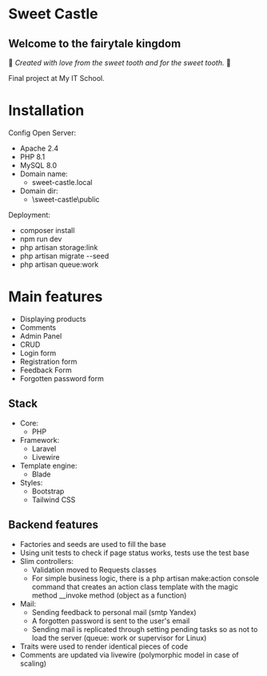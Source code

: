 # Sweet Castle
## Welcome to the fairytale kingdom

:candy: *Created with love from the sweet tooth and for the sweet tooth.* :candy:

Final project at My IT School.

# Installation

Config Open Server:
- Apache 2.4
- PHP 8.1
- MySQL 8.0
- Domain name:
  - sweet-castle.local
- Domain dir:
  - \sweet-castle\public

Deployment:
- composer install
- npm run dev
- php artisan storage:link
- php artisan migrate --seed
- php artisan queue:work

# Main features
- Displaying products
- Comments
- Admin Panel
- CRUD
- Login form
- Registration form
- Feedback Form
- Forgotten password form


## Stack
- Core:
  - PHP
- Framework:
  - Laravel
  - Livewire
- Template engine:
  - Blade
- Styles:
  - Bootstrap
  - Tailwind CSS

## Backend features
- Factories and seeds are used to fill the base
- Using unit tests to check if page status works, tests use the test base
- Slim controllers:
  - Validation moved to Requests classes
  - For simple business logic, there is a php artisan make:action console command that creates an action class template with the magic method __invoke method (object as a function)
- Mail:
  - Sending feedback to personal mail (smtp Yandex)
  - A forgotten password is sent to the user's email
  - Sending mail is replicated through setting pending tasks so as not to load the server (queue: work or supervisor for Linux)
- Traits were used to render identical pieces of code
- Comments are updated via livewire (polymorphic model in case of scaling)


